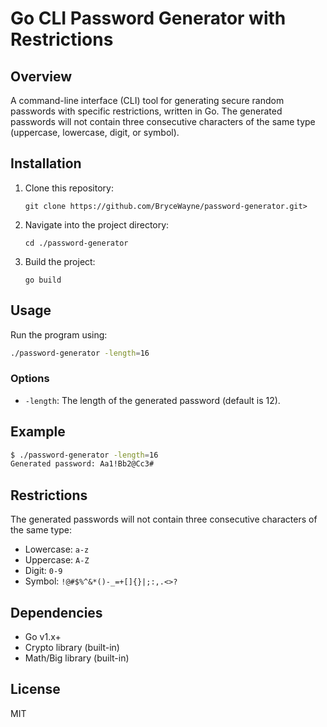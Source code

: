 # Go CLI Password Generator with Restrictions

## Overview
A command-line interface (CLI) tool for generating secure random passwords with specific restrictions, written in Go. The generated passwords will not contain three consecutive characters of the same type (uppercase, lowercase, digit, or symbol).

## Installation

1. Clone this repository:
   ```
   git clone https://github.com/BryceWayne/password-generator.git>
   ```
2. Navigate into the project directory:
   ```
   cd ./password-generator
   ```
3. Build the project:
   ```
   go build
   ```

## Usage

Run the program using:

```bash
./password-generator -length=16
```

### Options

- `-length`: The length of the generated password (default is 12).

## Example

```bash
$ ./password-generator -length=16
Generated password: Aa1!Bb2@Cc3#
```

## Restrictions

The generated passwords will not contain three consecutive characters of the same type:

- Lowercase: `a-z`
- Uppercase: `A-Z`
- Digit: `0-9`
- Symbol: `!@#$%^&*()-_=+[]{}|;:,.<>?`

## Dependencies

- Go v1.x+
- Crypto library (built-in)
- Math/Big library (built-in)

## License

MIT